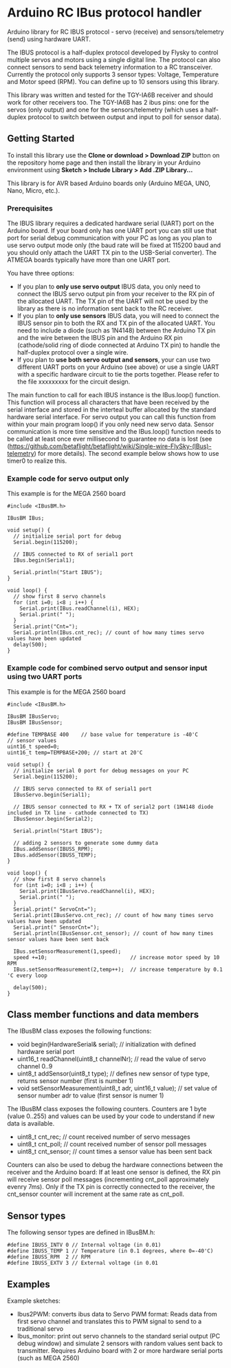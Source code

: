 # Arduino RC IBus protocol handler
Arduino library for RC IBUS protocol - servo (receive) and sensors/telemetry (send) using hardware UART.

The IBUS protocol is a half-duplex protocol developed by Flysky to control multiple servos and motors using a single digital line.
The protocol can also connect sensors to send back telemetry information to a RC transceiver. Currently the protocol only supports 3 sensor types: Voltage, Temperature and Motor speed (RPM). You can define up to 10 sensors using this library.

This library was written and tested for the TGY-IA6B receiver and should work for other receivers too.
The TGY-IA6B has 2 ibus pins: one for the servos (only output) and one for the sensors/telemetry
(which uses a half-duplex protocol to switch between output and input to poll for sensor data).

## Getting Started

To install this library use the **Clone or download > Download ZIP** button on the repository home page and then install the library in your Arduino environment using **Sketch > Include Library > Add .ZIP Library...**

This library is for AVR based Arduino boards only (Arduino MEGA, UNO, Nano, Micro, etc.).

### Prerequisites

The IBUS library requires a dedicated hardware serial (UART) port on the Arduino board. If your board only has one UART port you can still use that port for serial debug communication with your PC as long as you plan to use servo output mode only (the baud rate will be fixed at 115200 baud and you should only attach the UART TX pin to the USB-Serial converter). The ATMEGA boards typically have more than one UART port.

You have three options:
- If you plan to **only use servo output** IBUS data, you only need to connect the IBUS servo output pin from your receiver to the RX pin of the allocated UART. The TX pin of the UART will not be used by the library as there is no information sent back to the RC receiver.
- If you plan to **only use sensors** IBUS data, you will need to connect the IBUS sensor pin to both the RX and TX pin of the allocated UART. You need to include a diode (such as 1N4148) between the Arduino TX pin and the wire between the IBUS pin and the Arduino RX pin (cathode/solid ring of diode connected at Arduino TX pin) to handle the half-duplex protocol over a single wire.
- If you plan to **use both servo output and sensors**, your can use two different UART ports on your Arduino (see above) or use a single UART with a specific hardware circuit to tie the ports together. Please refer to the file xxxxxxxxx for the circuit design.

The main function to call for each IBUS instance is the IBus.loop() function. This function will process all characters that have been received by the serial interface and stored in the interteal buffer allocated by the standard hardware serial interface. For servo output you can call this function from within your main program loop() if you only need new servo data. Sensor communication is more time sensitive and the IBus.loop() function needs to be called at least once ever millisecond to guarantee no data is lost (see (https://github.com/betaflight/betaflight/wiki/Single-wire-FlySky-(IBus)-telemetry) for more details). The second example below shows how to use timer0 to realize this.

### Example code for servo output only

This example is for the MEGA 2560 board

```
#include <IBusBM.h>

IBusBM IBus;

void setup() {
  // initialize serial port for debug
  Serial.begin(115200);

  // IBUS connected to RX of serial1 port
  IBus.begin(Serial1);
  
  Serial.println("Start IBUS");
}

void loop() {
  // show first 8 servo channels
  for (int i=0; i<8 ; i++) {
    Serial.print(IBus.readChannel(i), HEX);
    Serial.print(" ");
  }
  Serial.print("Cnt=");
  Serial.println(IBus.cnt_rec); // count of how many times servo values have been updated
  delay(500);
}

```

### Example code for combined servo output and sensor input using two UART ports
This example is for the MEGA 2560 board

```
#include <IBusBM.h>

IBusBM IBusServo;
IBusBM IBusSensor;

#define TEMPBASE 400    // base value for temperature is -40'C
// sensor values
uint16_t speed=0;
uint16_t temp=TEMPBASE+200; // start at 20'C

void setup() {
  // initialize serial 0 port for debug messages on your PC
  Serial.begin(115200);

  // IBUS servo connected to RX of serial1 port
  IBusServo.begin(Serial1);

  // IBUS sensor connected to RX + TX of serial2 port (1N4148 diode included in TX line - cathode connected to TX)
  IBusSensor.begin(Serial2);
  
  Serial.println("Start IBUS");

  // adding 2 sensors to generate some dummy data
  IBus.addSensor(IBUSS_RPM);
  IBus.addSensor(IBUSS_TEMP);
}

void loop() {
  // show first 8 servo channels
  for (int i=0; i<8 ; i++) {
    Serial.print(IBusServo.readChannel(i), HEX);
    Serial.print(" ");
  }
  Serial.print(" ServoCnt=");
  Serial.print(IBusServo.cnt_rec); // count of how many times servo values have been updated
  Serial.print(" SensorCnt=");
  Serial.println(IBusSensor.cnt_sensor); // count of how many times sensor values have been sent back

  IBus.setSensorMeasurement(1,speed);
  speed +=10;                           // increase motor speed by 10 RPM
  IBus.setSensorMeasurement(2,temp++);  // increase temperature by 0.1 'C every loop

  delay(500);
}

```

## Class member functions and data members

The IBusBM class exposes the following functions:

- void begin(HardwareSerial& serial); // initialization with defined hardware serial port
- uint16_t readChannel(uint8_t channelNr); // read the value of servo channel 0..9
- uint8_t addSensor(uint8_t type); // defines new sensor of type type, returns sensor number (first is number 1)
- void setSensorMeasurement(uint8_t adr, uint16_t value); // set value of sensor number adr to value (first sensor is numer 1)

The IBusBM class exposes the following counters. Counters are 1 byte (value 0..255) and values can be used by your code to understand if new data is available. 

- uint8_t cnt_rec; // count received number of servo messages
- uint8_t cnt_poll; // count received number of sensor poll messages
- uint8_t cnt_sensor; // count times a sensor value has been sent back

Counters can also be used to debug the hardware connections between the receiver and the Arduino board: If at least one sensor is defined, the RX pin will receive sensor poll messages (incrementing cnt_poll approximately evenry 7ms). Only if the TX pin is correctly connected to the receiver, the cnt_sensor counter will increment at the same rate as cnt_poll.

## Sensor types

The following sensor types are defined in IBusBM.h:

```
#define IBUSS_INTV 0 // Internal voltage (in 0.01)
#define IBUSS_TEMP 1 // Temperature (in 0.1 degrees, where 0=-40'C)
#define IBUSS_RPM  2 // RPM
#define IBUSS_EXTV 3 // External voltage (in 0.01
```

## Examples

Example sketches:

- Ibus2PWM: converts ibus data to Servo PWM format: Reads data from first servo channel and translates this to PWM signal to send to a traditional servo
- Ibus_monitor: print out servo channels to the standard serial output (PC debug window) and simulate 2 sensors with random values sent back to transmitter. Requires Arduino board with 2 or more hardware serial ports (such as MEGA 2560)
